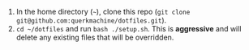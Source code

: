 1. In the home directory (`~`), clone this repo (`git clone git@github.com:querkmachine/dotfiles.git`).
2. `cd ~/dotfiles` and run `bash ./setup.sh`. This is **aggressive** and will delete any existing files that will be overridden.
